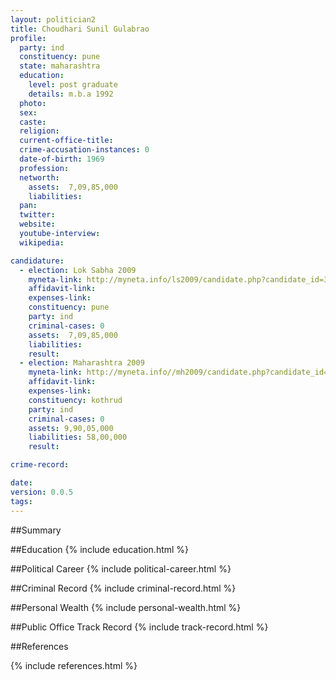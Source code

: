 ```yaml
---
layout: politician2
title: Choudhari Sunil Gulabrao
profile: 
  party: ind
  constituency: pune
  state: maharashtra
  education: 
    level: post graduate
    details: m.b.a 1992
  photo: 
  sex: 
  caste: 
  religion: 
  current-office-title: 
  crime-accusation-instances: 0
  date-of-birth: 1969
  profession: 
  networth: 
    assets:  7,09,85,000
    liabilities: 
  pan: 
  twitter: 
  website: 
  youtube-interview: 
  wikipedia: 

candidature: 
  - election: Lok Sabha 2009
    myneta-link: http://myneta.info/ls2009/candidate.php?candidate_id=3594
    affidavit-link: 
    expenses-link: 
    constituency: pune 
    party: ind
    criminal-cases: 0
    assets:  7,09,85,000
    liabilities: 
    result:  
  - election: Maharashtra 2009
    myneta-link: http://myneta.info//mh2009/candidate.php?candidate_id=2734
    affidavit-link: 
    expenses-link: 
    constituency: kothrud 
    party: ind
    criminal-cases: 0
    assets: 9,90,05,000
    liabilities: 58,00,000
    result:  

crime-record: 

date: 
version: 0.0.5
tags: 
---
```

##Summary


##Education
{% include education.html %}


##Political Career
{% include political-career.html %}


##Criminal Record
{% include criminal-record.html %}


##Personal Wealth
{% include personal-wealth.html %}


##Public Office Track Record
{% include track-record.html %}


##References


{% include references.html %}